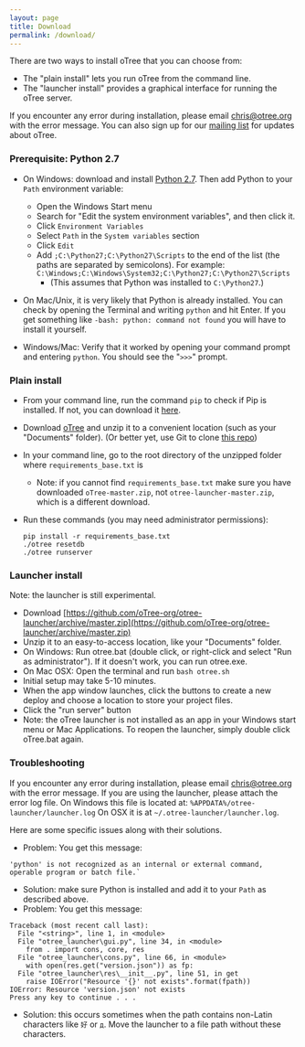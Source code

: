 ```yaml
---
layout: page
title: Download
permalink: /download/
---
```


There are two ways to install oTree that you can choose from:

* The "plain install" lets you run oTree from the command line.
* The "launcher install" provides a graphical interface for running the oTree server.

If you encounter any error during installation, please email chris@otree.org with the error message.
You can also sign up for our [mailing list](https://docs.google.com/forms/d/1jD4tocuX07DFYN2jDY2tcNXpkOCSqLhSOMboOgaVGtw/viewform) for updates about oTree.

### Prerequisite: Python 2.7

* On Windows: download and install [Python 2.7](https://www.python.org/downloads/). Then add Python to your `Path` environment variable:
  * Open the Windows Start menu
  * Search for "Edit the system environment variables", and then click it.
  * Click `Environment Variables`
  * Select `Path` in the `System variables` section
  * Click `Edit`
  * Add `;C:\Python27;C:\Python27\Scripts` to the end of the list (the paths are separated by semicolons). For example: `C:\Windows;C:\Windows\System32;C:\Python27;C:\Python27\Scripts`
    * (This assumes that Python was installed to `C:\Python27`.)

* On Mac/Unix, it is very likely that Python is already installed.
You can check by opening the Terminal and writing `python` and hit Enter.
If you get something like `-bash: python: command not found` you will have to install it yourself.
* Windows/Mac: Verify that it worked by opening your command prompt and entering `python`. You should see the "`>>>`" prompt.

### Plain install

* From your command line, run the command `pip` to check if Pip is installed. If not, you can download it [here](https://pip.pypa.io/en/latest/installing.html).
* Download [oTree](https://github.com/oTree-org/oTree/archive/master.zip) and unzip it to a convenient location (such as your "Documents" folder). (Or better yet, use Git to clone [this repo](https://github.com/oTree-org/otree))
* In your command line, go to the root directory of the unzipped folder where `requirements_base.txt` is
  * Note: if you cannot find `requirements_base.txt` make sure you have downloaded `oTree-master.zip`, not `otree-launcher-master.zip`, which is a different download.
* Run these commands (you may need administrator permissions):

    ```
    pip install -r requirements_base.txt
    ./otree resetdb
    ./otree runserver
    ```

### Launcher install

Note: the launcher is still experimental.

- Download [https://github.com/oTree-org/otree-launcher/archive/master.zip](https://github.com/oTree-org/otree-launcher/archive/master.zip)
- Unzip it to an easy-to-access location, like your "Documents" folder.
- On Windows: Run otree.bat (double click, or right-click and select "Run as administrator"). If it doesn't work, you can run otree.exe.
- On Mac OSX: Open the terminal and run `bash otree.sh`
- Initial setup may take 5-10 minutes.
- When the app window launches, click the buttons to create a new deploy and  choose a location to store your project files.
- Click the "run server" button
- Note: the oTree launcher is not installed as an app in your Windows start menu or Mac Applications. To reopen the launcher, simply double click oTree.bat again.


### Troubleshooting

If you encounter any error during installation, please email chris@otree.org with the error message.
If you are using the launcher, please attach the error log file. On Windows this file is located at: `%APPDATA%/otree-launcher/launcher.log`
On OSX it is at `~/.otree-launcher/launcher.log`.

Here are some specific issues along with their solutions.

* Problem: You get this message:

```
'python' is not recognized as an internal or external command, operable program or batch file.`
```

* Solution: make sure Python is installed and add it to your `Path` as described above.
* Problem: You get this message:

```
Traceback (most recent call last):
  File "<string>", line 1, in <module>
  File "otree_launcher\gui.py", line 34, in <module>
    from . import cons, core, res
  File "otree_launcher\cons.py", line 66, in <module>
    with open(res.get("version.json")) as fp:
  File "otree_launcher\res\__init__.py", line 51, in get
    raise IOError("Resource '{}' not exists".format(fpath))
IOError: Resource 'version.json' not exists
Press any key to continue . . .
```

* Solution: this occurs sometimes when the path contains non-Latin characters like `好` or `д`. Move the launcher to a file path without these characters.


